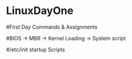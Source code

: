 # LinuxDayOne
#First Day Commands &amp; Assignments

#BIOS -> MBR -> Kernel Loading ->  System script

#/etc/init startup Scripts


